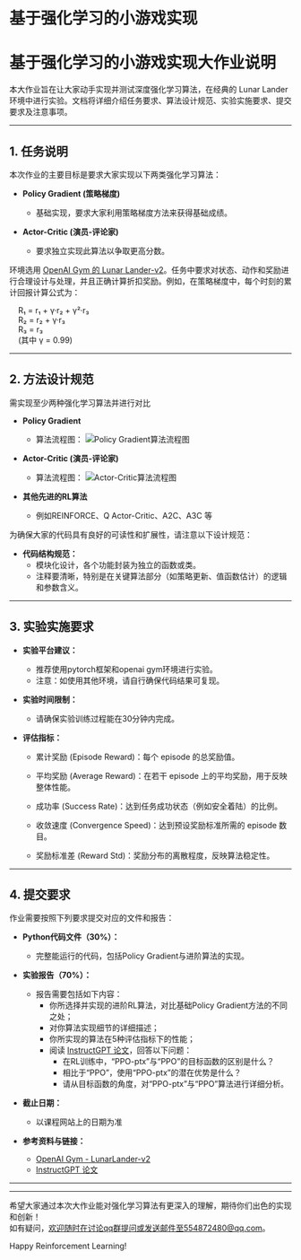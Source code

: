 # 基于强化学习的小游戏实现


# 基于强化学习的小游戏实现大作业说明

本大作业旨在让大家动手实现并测试深度强化学习算法，在经典的 Lunar Lander 环境中进行实验。文档将详细介绍任务要求、算法设计规范、实验实施要求、提交要求及注意事项。

---

## 1. 任务说明

本次作业的主要目标是要求大家实现以下两类强化学习算法：

- **Policy Gradient (策略梯度)**  
  - 基础实现，要求大家利用策略梯度方法来获得基础成绩。
  
- **Actor-Critic (演员-评论家)**  
  - 要求独立实现此算法以争取更高分数。

环境选用 [OpenAI Gym 的 Lunar Lander-v2](https://www.gymlibrary.dev/environments/box2d/lunar_lander/)。任务中要求对状态、动作和奖励进行合理设计与处理，并且正确计算折扣奖励。例如，在策略梯度中，每个时刻的累计回报计算公式为：  
  
&nbsp;&nbsp;&nbsp;&nbsp;R₁ = r₁ + γ·r₂ + γ²·r₃  
&nbsp;&nbsp;&nbsp;&nbsp;R₂ = r₂ + γ·r₃  
&nbsp;&nbsp;&nbsp;&nbsp;R₃ = r₃  
&nbsp;&nbsp;&nbsp;&nbsp;(其中 γ = 0.99)

---

## 2. 方法设计规范

需实现至少两种强化学习算法并进行对比

- **Policy Gradient**
  - 算法流程图：
  ![Policy Gradient算法流程图](../images/NJU_DL2025_project_RL/al01_policy_gradient.png)

- **Actor-Critic (演员-评论家)**  
  - 算法流程图：
  ![Actor-Critic算法流程图](../images/NJU_DL2025_project_RL/al02_ac.png)

- **其他先进的RL算法**
  - 例如REINFORCE、Q Actor-Critic、A2C、A3C 等

为确保大家的代码具有良好的可读性和扩展性，请注意以下设计规范：

- **代码结构规范：**
  - 模块化设计，各个功能封装为独立的函数或类。
  - 注释要清晰，特别是在关键算法部分（如策略更新、值函数估计）的逻辑和参数含义。

---

## 3. 实验实施要求

- **实验平台建议：**
  - 推荐使用pytorch框架和openai gym环境进行实验。  
  - 注意：如使用其他环境，请自行确保代码结果可复现。  

- **实验时间限制：**
  - 请确保实验训练过程能在30分钟内完成。

- **评估指标：**
  - 累计奖励 (Episode Reward)：每个 episode 的总奖励值。

  - 平均奖励 (Average Reward)：在若干 episode 上的平均奖励，用于反映整体性能。

  - 成功率 (Success Rate)：达到任务成功状态（例如安全着陆）的比例。

  - 收敛速度 (Convergence Speed)：达到预设奖励标准所需的 episode 数目。

  - 奖励标准差 (Reward Std)：奖励分布的离散程度，反映算法稳定性。

---

## 4. 提交要求

作业需要按照下列要求提交对应的文件和报告：

- **Python代码文件（30%）：**
  - 完整能运行的代码，包括Policy Gradient与进阶算法的实现。


- **实验报告（70%）：**
  - 报告需要包括如下内容：
    - 你所选择并实现的进阶RL算法，对比基础Policy Gradient方法的不同之处；
    - 对你算法实现细节的详细描述；
    - 你所实现的算法在5种评估指标下的性能；
    - 阅读 [InstructGPT 论文](https://arxiv.org/pdf/2203.02155.pdf)，回答以下问题：
      - 在RL训练中，“PPO-ptx”与“PPO”的目标函数的区别是什么？
      - 相比于“PPO”，使用“PPO-ptx”的潜在优势是什么？
      - 请从目标函数的角度，对“PPO-ptx”与“PPO”算法进行详细分析。

- **截止日期：**
  - 以课程网站上的日期为准


- **参考资料与链接：**
  - [OpenAI Gym - LunarLander-v2](https://github.com/openai/gym/blob/master/gym/envs/box2d/lunar_lander.py)
  - [InstructGPT 论文](https://arxiv.org/pdf/2203.02155.pdf)
---


---

希望大家通过本次大作业能对强化学习算法有更深入的理解，期待你们出色的实现和创新！  
如有疑问，欢迎随时在讨论qq群提问或发送邮件至554872480@qq.com。

Happy Reinforcement Learning!


